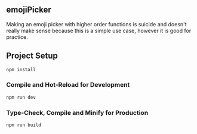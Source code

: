 ## emojiPicker
Making an emoji picker with higher order functions is suicide and doesn't really make sense because this is a simple use case, however it is good for practice.

## Project Setup

```sh
npm install
```

### Compile and Hot-Reload for Development

```sh
npm run dev
```

### Type-Check, Compile and Minify for Production

```sh
npm run build
```
